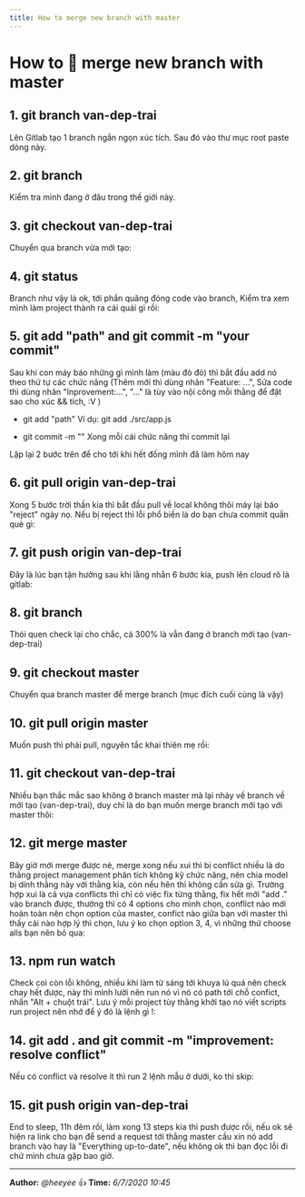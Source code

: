 ```yaml
---
title: How to merge new branch with master
---
```

 
# How to :eyes: merge new branch with master 

## 1. git branch van-dep-trai

Lên Gitlab tạo 1 branch ngắn ngọn xúc tích. Sau đó vào thư mục root paste dòng này.

## 2. git branch

Kiểm tra mình đang ở đâu trong thế giới này.

## 3. git checkout van-dep-trai

Chuyển qua branch vừa mới tạo:

## 4. git status

Branch như vậy là ok, tới phần quăng đóng code vào branch, Kiểm tra xem mình làm project thành ra cái quái gì rồi:

## 5. git add "path" and git commit -m "your commit"

Sau khi con máy báo những gì mình làm (màu đỏ đỏ) thì bắt đầu add nó theo thứ tự các chức năng (Thêm mới thì dùng nhãn "Feature: ...", Sửa code thì dùng nhãn "Inprovement:...", "..." là tùy vào nội công mỗi thằng để đặt sao cho xúc && tích, :V )

* git add "path"
Ví dụ: git add ./src/app.js

* git commit -m ""
Xong mỗi cái chức năng thì commit lại

Lặp lại 2 bước trên để cho tới khi hết đống mình đã làm hôm nay

## 6. git pull origin van-dep-trai

Xong 5 bước trời thần kia thì bắt đầu pull về local không thôi máy lại báo "reject" ngày nọ. Nếu bị reject thì lỗi phổ biến là do bạn chưa commit quần què gì:

## 7. git push origin van-dep-trai

Đây là lúc bạn tận hưởng sau khi lằng nhằn 6 bước kia, push lên cloud rõ là gitlab:

## 8. git branch 

Thói quen check lại cho chắc, cá 300% là vẫn đang ở branch mới tạo (van-dep-trai)


## 9. git checkout master

Chuyển qua branch master để merge branch (mục đích cuối cùng là vậy)

## 10. git pull origin master

Muốn push thì phải pull, nguyên tắc khai thiên mẹ rồi:


## 11. git checkout van-dep-trai

Nhiều bạn thắc mắc sao không ở branch master mà lại nhảy về branch về mới tạo (van-dep-trai), duy chỉ là do bạn muốn merge branch mới tạo với master thôi:


## 12. git merge master

Bây giờ mới merge được nè, merge xong nếu xui thì bị conflict nhiều là do thằng project management phân tích không kỹ chức năng, nên chia model bị dính thằng này với thằng kia, còn nếu hên thì không cần sửa gì. Trường hợp xui là cả vựa conflicts thì chỉ có việc fix từng thằng, fix hết mới "add ." vào branch được, thường thì có 4 options cho mình chọn, conflict nào mới hoàn toàn nên chọn option của master, confict nào giữa bạn với master thì thấy cái nào hợp lý thì chọn, lưu ý ko chọn option 3, 4, vì những thứ choose alls bạn nên bỏ qua:


## 13. npm run watch

Check coi còn lỗi không, nhiều khi làm từ sáng tới khuya lú quá nên check chay hết được, này thì mình lười nên run nó vì nó có path tới chỗ confict, nhấn "Alt + chuột trái". Lưu ý mỗi project tùy thằng khởi tạo nó viết scripts run project nên nhớ để ý đó là lệnh gì !:


## 14. git add . and git commit -m "improvement: resolve conflict"

Nếu có conflict và resolve it thì run 2 lệnh mẫu ở dưới, ko thì skip:


## 15. git push origin van-dep-trai

End to sleep, 11h đêm rồi, làm xong 13 steps kia thì push được rồi, nếu ok sẽ hiện ra link cho bạn để send a request tới thằng master cầu xin nó add branch vào hay là "Everything up-to-date", nếu không ok thì bạn đọc lỗi đi chứ mình chưa gặp bao giờ. 


---
**Author:** *@heeyee* :+1:
**Time:** *6/7/2020 10:45*

